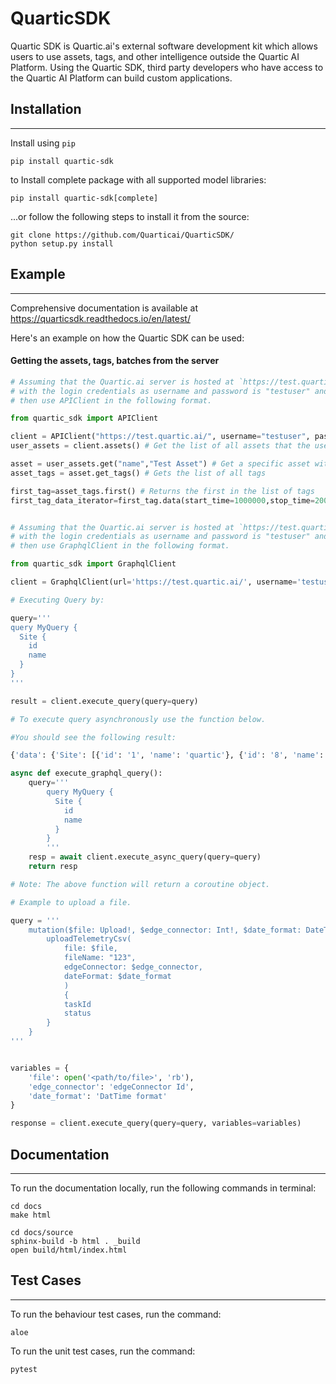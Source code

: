# QuarticSDK

Quartic SDK is Quartic.ai's external software development kit which allows users to use assets, tags, and other intelligence outside the Quartic AI Platform. Using the Quartic SDK, third party developers who have access to the Quartic AI Platform can build custom applications.

## Installation
---
Install using `pip`

```
pip install quartic-sdk
```
to Install complete package with all supported model libraries:
```
pip install quartic-sdk[complete]
```

...or follow the following steps to install it from the source:
```
git clone https://github.com/Quarticai/QuarticSDK/
python setup.py install
```

## Example
---
Comprehensive documentation is available at https://quarticsdk.readthedocs.io/en/latest/

Here's an example on how the Quartic SDK can be used:

#### Getting the assets, tags, batches from the server
```python
# Assuming that the Quartic.ai server is hosted at `https://test.quartic.ai/`, 
# with the login credentials as username and password is "testuser" and `testpassword respectively, 
# then use APIClient in the following format.

from quartic_sdk import APIClient

client = APIClient("https://test.quartic.ai/", username="testuser", password="testpassword")
user_assets = client.assets() # Get the list of all assets that the user has access to

asset = user_assets.get("name","Test Asset") # Get a specific asset with the name "Test Asset"
asset_tags = asset.get_tags() # Gets the list of all tags

first_tag=asset_tags.first() # Returns the first in the list of tags
first_tag_data_iterator=first_tag.data(start_time=1000000,stop_time=2000000) # Returns the data present in the first tag for the time range of 1000000 to 2000000

```

```python

# Assuming that the Quartic.ai server is hosted at `https://test.quartic.ai/`, 
# with the login credentials as username and password is "testuser" and `testpassword respectively, 
# then use GraphqlClient in the following format.

from quartic_sdk import GraphqlClient

client = GraphqlClient(url='https://test.quartic.ai/', username='testuser', password='testpassword')

# Executing Query by:

query='''
query MyQuery {
  Site {
    id
    name
  }
}
'''

result = client.execute_query(query=query)

# To execute query asynchronously use the function below.

#You should see the following result:

{'data': {'Site': [{'id': '1', 'name': 'quartic'}, {'id': '8', 'name': 'ABC site 1'}, {'id': '12', 'name': 'XYZ 123'}]}

async def execute_graphql_query():
    query='''
        query MyQuery {
          Site {
            id
            name
          }
        }
        '''
    resp = await client.execute_async_query(query=query)
    return resp

# Note: The above function will return a coroutine object.

# Example to upload a file.

query = '''
    mutation($file: Upload!, $edge_connector: Int!, $date_format: DateTime!) {
        uploadTelemetryCsv(
            file: $file,
            fileName: "123",
            edgeConnector: $edge_connector,
            dateFormat: $date_format
            )
            {
            taskId
            status
        }
    }
'''


variables = {
    'file': open('<path/to/file>', 'rb'),
    'edge_connector': 'edgeConnector Id',
    'date_format': 'DatTime format'
}

response = client.execute_query(query=query, variables=variables)


```



## Documentation
---
To run the documentation locally, run the following commands in terminal:
```
cd docs
make html

cd docs/source
sphinx-build -b html . _build
open build/html/index.html
```

## Test Cases
---
To run the behaviour test cases, run the command:
```
aloe
```
To run the unit test cases, run the command:
```
pytest
```
